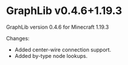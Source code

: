 # GraphLib v0.4.6+1.19.3

GraphLib version 0.4.6 for Minecraft 1.19.3

Changes:

* Added center-wire connection support.
* Added by-type node lookups.
